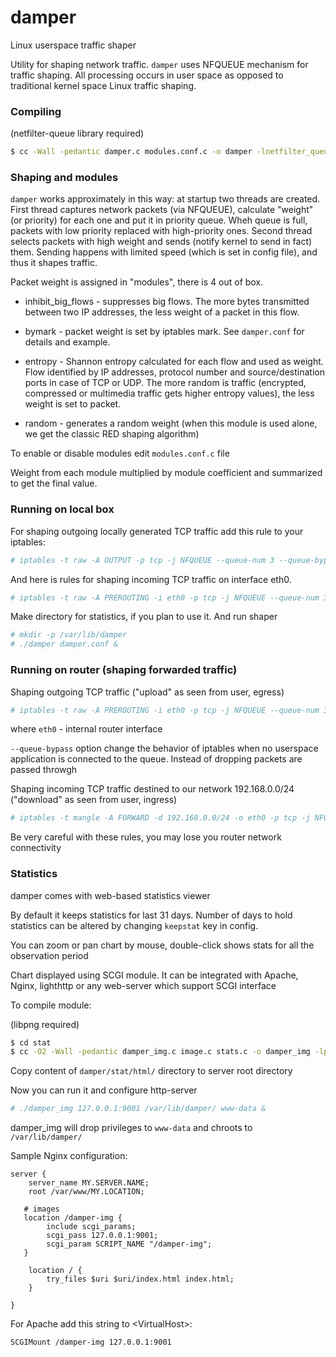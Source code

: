 # damper
Linux userspace traffic shaper

Utility for shaping network traffic. `damper` uses NFQUEUE mechanism for traffic shaping. All processing occurs in user space as opposed to traditional kernel space Linux traffic shaping.

### Compiling

(netfilter-queue library required)

```sh
$ cc -Wall -pedantic damper.c modules.conf.c -o damper -lnetfilter_queue -pthread -lrt -lm
```

### Shaping and modules

`damper` works approximately in this way: at startup two threads are created. First thread captures network packets (via NFQUEUE), calculate "weight" (or priority) for each one and put it in priority queue. Wheh queue is full, packets with low priority replaced with high-priority ones. Second thread selects packets with high weight and sends (notify kernel to send in fact) them. Sending happens with limited speed (which is set in config file), and thus it shapes traffic.

Packet weight is assigned in "modules", there is 4 out of box.

- inhibit_big_flows - suppresses big flows. The more bytes transmitted between two IP addresses, the less weight of a packet in this flow.

- bymark - packet weight is set by iptables mark. See `damper.conf` for details and example.

- entropy - Shannon entropy calculated for each flow and used as weight. Flow identified by IP addresses, protocol number and source/destination ports in case of TCP or UDP. The more random is traffic (encrypted, compressed or multimedia traffic gets higher entropy values), the less weight is set to packet.

- random - generates a random weight (when this module is used alone, we get the classic RED shaping algorithm)

To enable or disable modules edit `modules.conf.c` file

Weight from each module multiplied by module coefficient and summarized to get the final value.

### Running on local box

For shaping outgoing locally generated TCP traffic add this rule to your iptables:

```sh
# iptables -t raw -A OUTPUT -p tcp -j NFQUEUE --queue-num 3 --queue-bypass
```

And here is rules for shaping incoming TCP traffic on interface eth0.

```sh
# iptables -t raw -A PREROUTING -i eth0 -p tcp -j NFQUEUE --queue-num 3 --queue-bypass
```

Make directory for statistics, if you plan to use it. And run shaper

```sh
# mkdir -p /var/lib/damper
# ./damper damper.conf &
```

### Running on router (shaping forwarded traffic)

Shaping outgoing TCP traffic ("upload" as seen from user, egress)

```sh
# iptables -t raw -A PREROUTING -i eth0 -p tcp -j NFQUEUE --queue-num 3 --queue-bypass
```
where `eth0` - internal router interface

`--queue-bypass` option change the behavior of iptables when no userspace application is connected to the queue. Instead of dropping packets are passed throwgh

Shaping incoming TCP traffic destined to our network 192.168.0.0/24 ("download" as seen from user, ingress)

```sh
# iptables -t mangle -A FORWARD -d 192.168.0.0/24 -o eth0 -p tcp -j NFQUEUE --queue-num 3 --queue-bypass
```

Be very careful with these rules, you may lose you router network connectivity

### Statistics

damper comes with web-based statistics viewer

By default it keeps statistics for last 31 days. Number of days to hold statistics can be altered by changing `keepstat` key in config.

You can zoom or pan chart by mouse, double-click shows stats for all the observation period

Chart displayed using SCGI module. It can be integrated with Apache, Nginx, lighthttp or any web-server which support SCGI interface

To compile module:

(libpng required)

```sh
$ cd stat
$ cc -O2 -Wall -pedantic damper_img.c image.c stats.c -o damper_img -lpng -pthread
```

Copy content of `damper/stat/html/` directory to server root directory

Now you can run it and configure http-server

```sh
# ./damper_img 127.0.0.1:9001 /var/lib/damper/ www-data &
```

damper_img will drop privileges to `www-data` and chroots to `/var/lib/damper/`

Sample Nginx configuration:

```
server {
    server_name MY.SERVER.NAME;
    root /var/www/MY.LOCATION; 

   # images
   location /damper-img {
        include scgi_params;
        scgi_pass 127.0.0.1:9001;
        scgi_param SCRIPT_NAME "/damper-img";
   }

    location / {
        try_files $uri $uri/index.html index.html;
    }

}
```

For Apache add this string to &lt;VirtualHost&gt;:

```
SCGIMount /damper-img 127.0.0.1:9001
```
